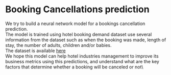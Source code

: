 # Booking Cancellations prediction
We try to build a neural network model for a bookings cancellation prediction.\
The model is trained using hotel booking demand dataset use several information from the dataset such as when the booking was made, length of stay, the number of adults, children and/or babies.\
The dataset is available [here](https://www.kaggle.com/jessemostipak/hotel-booking-demand)\
We hope this model can help hotel industries management to improve its business metrics using this predictions, and understand what are the key factors that determine whether a booking will be canceled or not\
